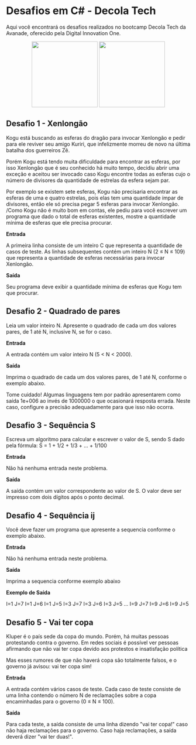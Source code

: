 # Desafios em C# - Decola Tech

Aqui você encontrará os desafios realizados no bootcamp Decola Tech da Avanade, oferecido pela Digital Innovation One.

<div align="center">
  <img height="180em" src="https://www.projetodraft.com/wp-content/uploads/2019/12/digital-innovation-one.jpg"/>
  <img height="180em" src="https://www.avanade.com/-/media/logo/share-avanade-logo.jpg?la=pt-br&ver=1"/>
</div>


## Desafio 1 - Xenlongão

Kogu está buscando as esferas do dragão para invocar Xenlongão e pedir para ele reviver seu amigo Kuriri, que infelizmente morreu de novo na última batalha dos guerreiros Zê.

Porém Kogu está tendo muita dificuldade para encontrar as esferas, por isso Xenlongão que é seu conhecido há muito tempo, decidiu abrir uma exceção e aceitou ser invocado caso 
Kogu encontre todas as esferas cujo o número de divisores da quantidade de estrelas da esfera sejam par.

Por exemplo se existem sete esferas, Kogu não precisaria encontrar as esferas de uma e quatro estrelas, pois elas tem uma quantidade ímpar de divisores, então ele só precisa
pegar 5 esferas para invocar Xenlongão.
/Como Kogu não é muito bom em contas, ele pediu para você escrever um programa que dado o total de esferas existentes, mostre a quantidade mínima de esferas que ele precisa 
procurar.

**Entrada**

A primeira linha consiste de um inteiro C que representa a quantidade de casos de teste. As linhas subsequentes contém um inteiro N (2 ≤ N ≤ 109) que representa a quantidade
de esferas necessárias para invocar Xenlongão.

**Saída**

Seu programa deve exibir a quantidade mínima de esferas que Kogu tem que procurar.

## Desafio 2 - Quadrado de pares

Leia um valor inteiro N. Apresente o quadrado de cada um dos valores pares, de 1 até N, inclusive N, se for o caso.

**Entrada**

A entrada contém um valor inteiro N (5 < N < 2000).

**Saída**

Imprima o quadrado de cada um dos valores pares, de 1 até N, conforme o exemplo abaixo.

Tome cuidado! Algumas linguagens tem por padrão apresentarem como saída 1e+006 ao invés de 1000000 o que ocasionará resposta errada.
Neste caso, configure a precisão adequadamente para que isso não ocorra.

## Desafio 3 - Sequência S

Escreva um algoritmo para calcular e escrever o valor de S, sendo S dado pela fórmula:
S = 1 + 1/2 + 1/3 + … + 1/100

**Entrada**

Não há nenhuma entrada neste problema.

**Saída**

A saída contém um valor correspondente ao valor de S.
O valor deve ser impresso com dois dígitos após o ponto decimal.

## Desafio 4 - Sequência ij

Você deve fazer um programa que apresente a sequencia conforme o exemplo abaixo.

**Entrada**

Não há nenhuma entrada neste problema.

**Saída**

Imprima a sequencia conforme exemplo abaixo

**Exemplo de Saída**
 	
I=1 J=7
I=1 J=6
I=1 J=5
I=3 J=7
I=3 J=6
I=3 J=5
...
I=9 J=7
I=9 J=6
I=9 J=5

## Desafio 5 - Vai ter copa

Kluper é o país sede da copa do mundo. Porém, há muitas pessoas protestando contra o governo. Em redes sociais é possível ver pessoas afirmando 
que não vai ter copa devido aos protestos e insatisfação política

Mas esses rumores de que não haverá copa são totalmente falsos, e o governo já avisou: vai ter copa sim! 

**Entrada**

A entrada contém vários casos de teste. Cada caso de teste consiste de uma linha contendo o número N de reclamações sobre a copa encaminhadas 
para o governo (0 ≤ N ≤ 100).

**Saída**

Para cada teste, a saída consiste de uma linha dizendo "vai ter copa!" caso não haja reclamações para o governo. Caso haja reclamações, a saída
deverá dizer "vai ter duas!".
